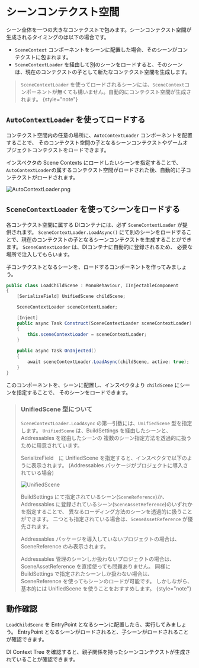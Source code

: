 # シーンコンテクスト空間

シーン全体を一つの大きなコンテクストで包みます。シーンコンテクスト空間が生成されるタイミングのは以下の場合です。

* ```SceneContext``` コンポーネントをシーンに配置した場合、そのシーンがコンテクストに包まれます。
* ```SceneContextLoader``` を経由して別のシーンをロードすると、そのシーンは、現在のコンテクストの子として新たなコンテクスト空間を生成します。
 
> ```SceneContextLoader``` を使ってロードされるシーンには、```SceneContext```コンポーネントが無くても構いません。自動的にコンテクスト空間が生成されます。
{style="note"}

## ```AutoContextLoader``` を使ってロードする

コンテクスト空間内の任意の場所に、```AutoContextLoader``` コンポーネントを配置することで、
そのコンテクスト空間の子となるシーンコンテクストやゲームオブジェクトコンテクストをロードできます。

インスペクタの <control>Scene Contexts</control> にロードしたいシーンを指定することで、
```AutoContextLoader```の属するコンテクスト空間がロードされた後、自動的に子コンテクストがロードされます。

![AutoContextLoader.png](AutoContextLoader.png)


## ```SceneContextLoader``` を使ってシーンをロードする

各コンテクスト空間に属する DIコンテナには、必ず `SceneContextLoader` が提供されます。
```SceneContextLoader.LoadAsync()``` にて別のシーンをロードすることで、現在のコンテクストの子となるシーンコンテクストを生成することができます。
```SceneContextLoader``` は、DIコンテナに自動的に登録されるため、 必要な場所で注入してもらいます。

子コンテクストとなるシーンを、ロードするコンポーネントを作ってみましょう。

```C#
public class LoadChildScene : MonoBehaviour, IInjectableComponent
{
    [SerializeField] UnifiedScene childScene;

    SceneContextLoader sceneContextLoader;

    [Inject]
    public async Task Construct(SceneContextLoader sceneContextLoader)
    {
        this.sceneContextLoader = sceneContextLoader;
    }
    
    public async Task OnInjected()
    {
        await sceneContextLoader.LoadAsync(childScene, active: true);
    }
}
```

このコンポーネントを、シーンに配置し、インスペクタより ```childScene``` にシーンを指定することで、
そのシーンをロードできます。

> ### UnifiedScene 型について
> 
> `SceneContextLoader.LoadAsync` の第一引数には、`UnifiedScene` 型を指定します。
> `UnifiedScene` は、BuildSettings を経由したシーンと、Addressables を経由したシーンの
> 複数のシーン指定方法を透過的に扱うために用意されています。
> 
> SerializeField　に UnifiedScene を指定すると、インスペクタで以下のように表示されます。
> (Addressables パッケージがプロジェクトに導入されている場合)
> 
> ![UnifiedScene](UnifiedScene.png)
> 
> BuildSettings にて指定されているシーン(```SceneReference```)か、
> Addressables に登録されているシーン(```SceneAssetReference```)のいずれかを指定することで、
> 異なるローディング方法のシーンを透過的に扱うことができます。
> 二つとも指定されている場合は、```SceneAssetReference``` が優先されます。
> 
> Addressables パッケージを導入していないプロジェクトの場合は、SceneReference のみ表示されます。
>
> Addressables 管理のシーンしか扱わないプロジェクトの場合は、SceneAssetReference を直接使っても問題ありません。
> 同様に BuildSettings で指定されたシーンしか扱わない場合は、SceneReference を使ってもシーンのロードが可能です。
> しかしながら、基本的には UnifiedScene を使うことをおすすめします。
{style="note"}


## 動作確認

```LoadChildScene``` を EntryPoint となるシーンに配置したら、実行してみましょう。
EntryPoint となるシーンがロードされると、子シーンがロードされることが確認できます。

DI Context Tree を確認すると、親子関係を持ったシーンコンテクストが生成されていることが確認できます。
